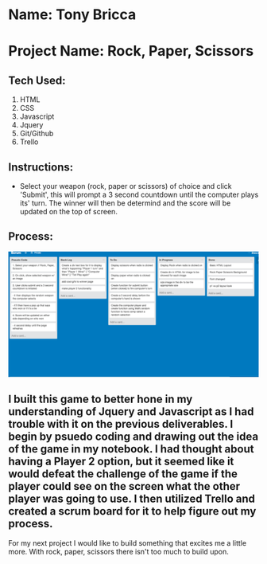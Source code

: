 # Name: Tony Bricca</h2>

# Project Name: Rock, Paper, Scissors</h1>

## Tech Used: 
1. HTML 
2. CSS
3. Javascript
4. Jquery
5. Git/Github
6. Trello
</p>

## Instructions: 
   - Select your weapon (rock, paper or scissors) of choice and click 'Submit', this will prompt a 3 second countdown until the computer plays its' turn. The winner will then be determind and the score will be updated on the top of screen. 

## Process: 
  <img id="scrum" src="scrum.png">

 ## I built this game to better hone in my understanding of Jquery and Javascript as I had trouble with it on the previous deliverables. I begin by psuedo coding and drawing out the idea of the game in my notebook. I had thought about having a Player 2 option, but it seemed like it would defeat the challenge of the game if the player could see on the screen what the other player was going to use. I then utilized Trello and created a scrum board for it to help figure out my process.

 For my next project I would like to build something that excites me a little more. With rock, paper, scissors there isn't too much to build upon. 


